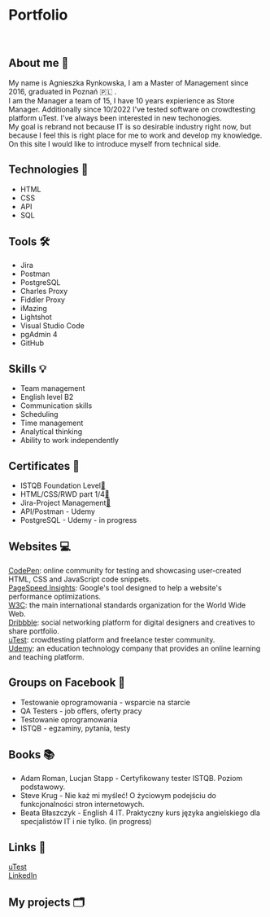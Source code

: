 <h1><strong>Portfolio</strong></h1>
<br>
<h2>About me 🪪</h2>
<p>My name is Agnieszka Rynkowska, I am a Master of Management since 2016, graduated in Poznań 🇵🇱 .<br>I am the Manager a team of 15, I have 10 years expierience as Store Manager. Additionally since 10/2022 I've tested software on crowdtesting platform uTest. I've always been interested in new techonogies.<br>My goal is rebrand not because IT is so desirable industry right now, but because I feel this is right place for me to work and develop my knowledge. On this site I would like to introduce myself from technical side.</p>
<h2>Technologies 💾</h2>
<ul>
  <li>HTML</li>
  <li>CSS</li>
  <li>API</li>
  <li>SQL</li>
</ul> 
<h2>Tools 🛠</h2>
<ul>
  <li>Jira</li>
  <li>Postman</li>
  <li>PostgreSQL</li>
  <li>Charles Proxy</li>
  <li>Fiddler Proxy</li>
  <li>iMazing</li>
  <li>Lightshot</li>
  <li>Visual Studio Code</li>
  <li>pgAdmin 4</li>
  <li>GitHub</li>
</ul>
<h2>Skills 💡 </h2>
<ul>
  <li>Team management</li>
  <li>English level B2</li>
  <li>Communication skills</li>
  <li>Scheduling</li>
  <li>Time management</li>
  <li>Analytical thinking</li>
  <li>Ability to work independently</li>
</ul>
<h2>Certificates 📜</h2> 
<ul>
  <li>ISTQB Foundation Level<a href="https://drive.google.com/file/d/1LMHtjk8Mfo19gRUA-qlqwDbYzPSoZ0K2/view?usp=share_link" target="_blank">🧷</a></li>
  <li>HTML/CSS/RWD part 1/4<a href="https://drive.google.com/file/d/1FKuBAdTst8LfOFxwNZ-9jGf2ASDQqX4x/view?usp=share_link" target="_blank">🧷</a></li>
  <li>Jira-Project Management<a href="https://drive.google.com/file/d/1NUkJaK6FFqtUepjSO9SZY2z3O1iablKR/view?usp=share_link" target="_blank">🧷</a></li>
  <li>API/Postman - Udemy </li>
  <li>PostgreSQL - Udemy - in progress</li>
</ul>
<h2>Websites 💻</h2>

[CodePen](https://codepen.io): online community for testing and showcasing user-created HTML, CSS and JavaScript code snippets.<br>
[PageSpeed Insights](https://pagespeed.web.dev): Google's tool designed to help a website's performance optimizations.<br>
[W3C](https://www.w3.org): the main international standards organization for the World Wide Web.<br>
[Dribbble](https://dribbble.com): social networking platform for digital designers and creatives to share portfolio.<br>
[uTest](https://www.utest.com): crowdtesting platform and freelance tester community.<br>
[Udemy](https://www.udemy.com): an education technology company that provides an online learning and teaching platform.

<h2>Groups on Facebook 📱</h2>
<ul>
  <li>Testowanie oprogramowania - wsparcie na starcie</li>
  <li>QA Testers - job offers, oferty pracy</li>
  <li>Testowanie oprogramowania</li>
  <li>ISTQB - egzaminy, pytania, testy</li>
</ul>
<h2>Books 📚 </h2>
<ul>
  <li>Adam Roman, Lucjan Stapp - Certyfikowany tester ISTQB. Poziom podstawowy.</li>
  <li>Steve Krug - Nie każ mi myśleć! O życiowym podejściu do funkcjonalności stron internetowych.</li>
  <li>Beata Błaszczyk - English 4 IT. Praktyczny kurs języka angielskiego dla specjalistów IT i nie tylko. (in progress)</li>
</ul>
<h2>Links 📝 </h2>
<a href="https://www.utest.com/profile/AgnesRy/about" target="_blank">uTest</a>
<br>
<a href="https://www.linkedin.com/in/agnieszka-rynkowska-63210aa2/" target="_blank">LinkedIn</a>
<h2>My projects 🗂</h2>

